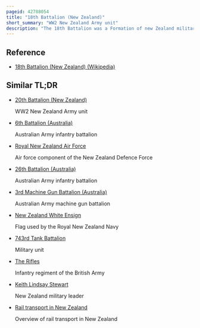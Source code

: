 ```yaml
---
pageid: 42788054
title: "18th Battalion (New Zealand)"
short_summary: "WW2 New Zealand Army unit"
description: "The 18th Battalion was a Formation of new Zealand military Forces which served initially during the second World War as an Infantry Battalion and then as an armoured Regiment as Part of the 2nd new zealand Division."
---
```


## Reference

- [18th Battalion (New Zealand) (Wikipedia)](https://en.wikipedia.org/?curid=42788054)

## Similar TL;DR

- [20th Battalion (New Zealand)](/tldr/en/20th-battalion-new-zealand)

  WW2 New Zealand Army unit

- [6th Battalion (Australia)](/tldr/en/6th-battalion-australia)

  Australian Army infantry battalion

- [Royal New Zealand Air Force](/tldr/en/royal-new-zealand-air-force)

  Air force component of the New Zealand Defence Force

- [26th Battalion (Australia)](/tldr/en/26th-battalion-australia)

  Australian Army infantry battalion

- [3rd Machine Gun Battalion (Australia)](/tldr/en/3rd-machine-gun-battalion-australia)

  Australian Army machine gun battalion

- [New Zealand White Ensign](/tldr/en/new-zealand-white-ensign)

  Flag used by the Royal New Zealand Navy

- [743rd Tank Battalion](/tldr/en/743rd-tank-battalion)

  Military unit

- [The Rifles](/tldr/en/the-rifles)

  Infantry regiment of the British Army

- [Keith Lindsay Stewart](/tldr/en/keith-lindsay-stewart)

  New Zealand military leader

- [Rail transport in New Zealand](/tldr/en/rail-transport-in-new-zealand)

  Overview of rail transport in New Zealand
